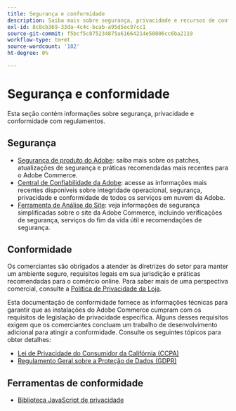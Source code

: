 ```yaml
---
title: Segurança e conformidade
description: Saiba mais sobre segurança, privacidade e recursos de conformidade do setor para o seu projeto do Adobe Commerce.
exl-id: 8c8cb369-33da-4c4c-bcab-a95d5ec97cc1
source-git-commit: f5bcf5c875234875a61664214e50806cc6ba2119
workflow-type: tm+mt
source-wordcount: '182'
ht-degree: 0%

---
```


# Segurança e conformidade

Esta seção contém informações sobre segurança, privacidade e conformidade com regulamentos.

## Segurança

- [Segurança de produto do Adobe](https://helpx.adobe.com/br/security.html): saiba mais sobre os patches, atualizações de segurança e práticas recomendadas mais recentes para o Adobe Commerce.
- [Central de Confiabilidade da Adobe](https://www.adobe.com/trust.html): acesse as informações mais recentes disponíveis sobre integridade operacional, segurança, privacidade e conformidade de todos os serviços em nuvem da Adobe.
- [Ferramenta de Análise do Site](../tools/site-wide-analysis-tool/dashboard.md): veja informações de segurança simplificadas sobre o site da Adobe Commerce, incluindo verificações de segurança, serviços do fim da vida útil e recomendações de segurança.

## Conformidade

Os comerciantes são obrigados a atender às diretrizes do setor para manter um ambiente seguro, requisitos legais em sua jurisdição e práticas recomendadas para o comércio online. Para saber mais de uma perspectiva comercial, consulte a [Política de Privacidade da Loja](https://experienceleague.adobe.com/docs/commerce-admin/start/compliance/privacy/privacy-policy.html?lang=pt-BR).

Esta documentação de conformidade fornece as informações técnicas para garantir que as instalações do Adobe Commerce cumpram com os requisitos de legislação de privacidade específica. Alguns desses requisitos exigem que os comerciantes concluam um trabalho de desenvolvimento adicional para atingir a conformidade. Consulte os seguintes tópicos para obter detalhes:

- [Lei de Privacidade do Consumidor da Califórnia (CCPA)](privacy/ccpa.md)
- [Regulamento Geral sobre a Proteção de Dados (GDPR)](privacy/gdpr.md)

## Ferramentas de conformidade

- [Biblioteca JavaScript de privacidade](privacy/javascript-library.md)

